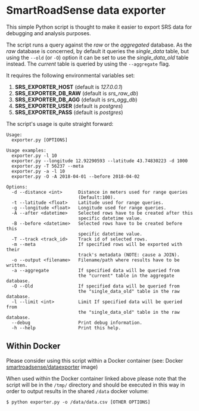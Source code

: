 # SmartRoadSense data exporter

This simple Python script is thought to make it easier to export SRS data for debugging and analysis purposes.

The script runs a query against the _raw_ or the _aggregated_ database. As the _raw_ database is concerned, by default it queries the _single_data_ table, but using the `--old` (or `-O`) option it can be set to use the _single_data_old_ table instead.
The _current_ table is queried by using the `--aggregate` flag.

It requires the following environmental variables set:
1. __SRS_EXPORTER_HOST__ (default is _127.0.0.1_)
2. __SRS_EXPORTER_DB_RAW__ (default is _srs_raw_db_)
3. __SRS_EXPORTER_DB_AGG__ (default is _srs_agg_db_)
4. __SRS_EXPORTER_USER__ (default is _postgres_)
5. __SRS_EXPORTER_PASS__ (default is _postgres_)
 
The script's usage is quite straight forward:

```
Usage:
  exporter.py [OPTIONS]

Usage examples:
  exporter.py -l 10
  exporter.py --longitude 12.92290593 --latitude 43.74830223 -d 1000
  exporter.py -T 56237 --meta
  exporter.py -a -l 10
  exporter.py -O -A 2018-04-01 --before 2018-04-02

Options:
  -d --distance <int>      Distance in meters used for range queries
                           (Default:100).
  -t --latitude <float>    Latitude used for range queries.
  -g --longitude <float>   Longitude used for range queries.
  -A --after <datetime>    Selected rows have to be created after this
                           specific datetime value.
  -B --before <datetime>   Selected rows have to be created before this
                           specific datetime value.
  -T --track <track_id>    Track id of selected rows.
  -m --meta                If specified rows will be exported with their
                           track's metadata (NOTE: cause a JOIN).
  -o --output <filename>   Filename/path where results have to be written.
  -a --aggregate           If specified data will be queried from
                           the "current" table in the aggregate database.
  -O --Old                 If specified data will be queried from
                           the "single_data_old" table in the raw database.
  -l --limit <int>         Limit If specified data will be queried from
                           the "single_data_old" table in the raw database.
  --debug                  Print debug information.
  -h --help                Print this help.
```




## Within Docker
Please consider using this script within a Docker container (see: Docker [smartroadsense/dataexporter](https://hub.docker.com/r/smartroadsense/dataexporter/) image)

When used within the Docker container linked above please note that the script will be in the `/tmp/` directory  and should be executed in this way in order to output results in the shared `/data` docker volume:
```
$ python exporter.py -o /data/data.csv [OTHER OPTIONS]
```
